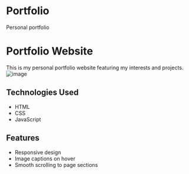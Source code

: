 # Portfolio
Personal portfolio
# Portfolio Website

This is my personal portfolio website featuring my interests and projects.
![image](https://user-images.githubusercontent.com/58115228/235006963-3d61a34c-d738-433e-b6c9-51bdc22f6b4b.png)


## Technologies Used

- HTML
- CSS
- JavaScript

## Features

- Responsive design
- Image captions on hover
- Smooth scrolling to page sections


